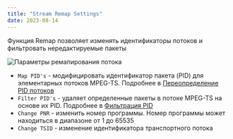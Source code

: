 ```yaml
---
title: "Stream Remap Settings"
date: 2023-08-14
---
```


Функция Remap позволяет изменять идентификаторы потоков и фильтровать нередактируемые пакеты

![Параметры ремапирования потока](https://cdn.cesbo.com/help/astra/admin-guide/stream/remap.png)

- `Map PID's` - модифицировать идентификатор пакета (PID) для элементарных потоков MPEG-TS. Подробнее в [Переопределение PID потоков](https://help.cesbo.com/astra/processing/mpegts/remap)
- `Filter PID's` - удаляет определенные пакеты в потоке MPEG-TS на основе их PID. Подробнее в [Фильтрация PID](https://help.cesbo.com/astra/processing/mpegts/filter)
- `Change PNR` - изменить номер программы. Номер программы может находиться в диапазоне от 1 до 65535
- `Change TSID` - изменение идентификатора транспортного потока
